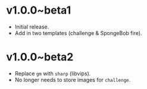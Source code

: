 # v1.0.0~beta1
* Initial release.
* Add in two templates (challenge & SpongeBob fire).

# v1.0.0~beta2
* Replace ``gm`` with ``sharp`` (libvips).
* No longer needs to store images for ``challenge``. 
